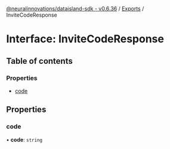 [@neuralinnovations/dataisland-sdk - v0.6.36](../../README.md) / [Exports](../modules.md) / InviteCodeResponse

# Interface: InviteCodeResponse

## Table of contents

### Properties

- [code](InviteCodeResponse.md#code)

## Properties

### code

• **code**: `string`
